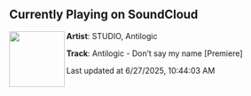 ## Currently Playing on SoundCloud

[<img align="left" width="100" src="https://i1.sndcdn.com/artworks-vW6DM9whdJrsUoBX-Elxtlw-t500x500.png">](https://soundcloud.com/wearestudio/antilogic-dont-say-my-name-premiere?in=saxurn/sets/very-obvi)

**Artist**: STUDIO, Antilogic 

**Track**: Antilogic - Don’t say my name [Premiere]

Last updated at 6/27/2025, 10:44:03 AM
